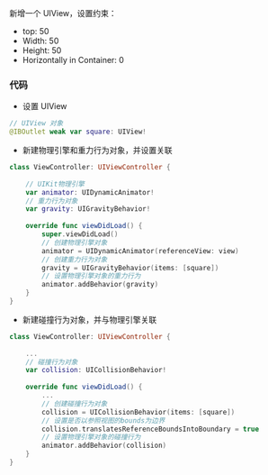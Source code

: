 新增一个 UIView，设置约束： 
- top: 50  
- Width: 50  
- Height: 50  
- Horizontally in Container: 0  

### 代码
- 设置 UIView  
```swift
// UIView 对象
@IBOutlet weak var square: UIView!
```

- 新建物理引擎和重力行为对象，并设置关联
```swift
class ViewController: UIViewController {
   
    // UIKit物理引擎
    var animator: UIDynamicAnimator!
    // 重力行为对象
    var gravity: UIGravityBehavior!
    
    override func viewDidLoad() {
        super.viewDidLoad()
        // 创建物理引擎对象
        animator = UIDynamicAnimator(referenceView: view)
        // 创建重力行为对象
        gravity = UIGravityBehavior(items: [square])
        // 设置物理引擎对象的重力行为
        animator.addBehavior(gravity)
    }
}
```

- 新建碰撞行为对象，并与物理引擎关联
```swift
class ViewController: UIViewController {
   
    ...
    // 碰撞行为对象
    var collision: UICollisionBehavior!
    
    override func viewDidLoad() {
        ...
        // 创建碰撞行为对象
        collision = UICollisionBehavior(items: [square])
        // 设置是否以参照视图的bounds为边界
        collision.translatesReferenceBoundsIntoBoundary = true
        // 设置物理引擎对象的碰撞行为
        animator.addBehavior(collision)
    }
}
```
